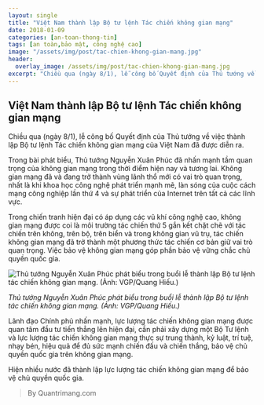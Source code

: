 ```yaml
---
layout: single
title: "Việt Nam thành lập Bộ tư lệnh Tác chiến không gian mạng"
date: 2018-01-09
categories: [an-toan-thong-tin]
tags: [an toàn,bảo mật, công nghệ cao]
image: "/assets/img/post/tac-chien-khong-gian-mang.jpg"
header:
  overlay_image: /assets/img/post/tac-chien-khong-gian-mang.jpg
excerpt: "Chiều qua (ngày 8/1), lễ công bố Quyết định của Thủ tướng về việc thành lập Bộ tư lệnh Tác chiến không gian mạng của Việt Nam đã được diễn ra."
---
```

## Việt Nam thành lập Bộ tư lệnh Tác chiến không gian mạng

Chiều qua (ngày 8/1), lễ công bố Quyết định của Thủ tướng về việc thành lập Bộ tư lệnh Tác chiến không gian mạng của Việt Nam đã được diễn ra.

Trong bài phát biểu, Thủ tướng Nguyễn Xuân Phúc đã nhấn mạnh tầm quan trọng của không gian mạng trong thời điểm hiện nay và tương lai. Không gian mạng đã và đang trở thành vùng lãnh thổ mới có vai trò quan trọng, nhất là khi khoa học công nghệ phát triển mạnh mẽ, làn sóng của cuộc cách mạng công nghiệp lần thứ 4 và sự phát triển của Internet trên tất cả các lĩnh vực.

Trong chiến tranh hiện đại có áp dụng các vũ khí công nghệ cao, không gian mạng được coi là môi trường tác chiến thứ 5 gắn kết chặt chẽ với tác chiến trên không, trên bộ, trên biển và trong không gian vũ trụ, tác chiến không gian mạng đã trở thành một phương thức tác chiến cơ bản giữ vai trò quan trọng. Việc bảo vệ không gian mạng góp phần bảo vệ vững chắc chủ quyền quốc gia.

![Thủ tướng Nguyễn Xuân Phúc phát biểu trong buổi lễ thành lập Bộ tư lệnh tác chiến không gian mạng. (Ảnh: VGP/Quang Hiếu.)](https://img.quantrimang.com/photos/image/2018/01/09/bo-tu-lenh-tac-chien-khong-gian-mang-1.jpg)

_Thủ tướng Nguyễn Xuân Phúc phát biểu trong buổi lễ thành lập Bộ tư lệnh tác chiến không gian mạng. (Ảnh: VGP/Quang Hiếu.)_

Lãnh đạo Chính phủ nhấn mạnh, lực lượng tác chiến không gian mạng được quan tâm đầu tư tiến thẳng lên hiện đại, cần phải xây dựng một Bộ Tư lệnh và lực lượng tác chiến không gian mạng thực sự trung thành, kỷ luật, trí tuệ, nhạy bén, hiệu quả để đủ sức mạnh chiến đấu và chiến thắng, bảo vệ chủ quyền quốc gia trên không gian mạng.

Hiện nhiều nước đã thành lập lực lượng tác chiến không gian mạng để bảo vệ chủ quyền quốc gia.

>By Quantrimang.com